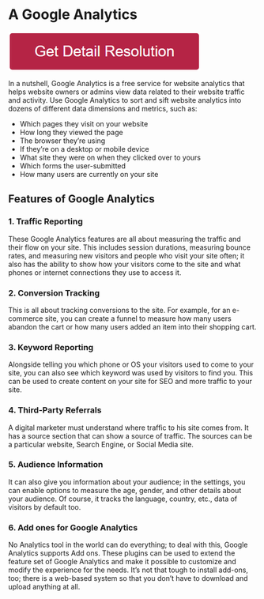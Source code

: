# A Google Analytics

[![a google analytics](redd.png)](https://github.com/keytechie/a.google.analytics)




In a nutshell, Google Analytics is a free service for website analytics that helps website owners or admins view data related to their website traffic and activity.
Use Google Analytics to sort and sift website analytics into dozens of different data dimensions and metrics, such as:

* Which pages they visit on your website
* How long they viewed the page
* The browser they’re using
* If they’re on a desktop or mobile device
* What site they were on when they clicked over to yours
* Which forms the user-submitted
* How many users are currently on your site


## Features of Google Analytics

### 1. Traffic Reporting
These Google Analytics features are all about measuring the traffic and their flow on your site. This includes session durations, measuring bounce rates, and measuring new visitors and people who visit your site often; it also has the ability to show how your visitors come to the site and what phones or internet connections they use to access it.

### 2. Conversion Tracking
This is all about tracking conversions to the site. For example, for an e-commerce site, you can create a funnel to measure how many users abandon the cart or how many users added an item into their shopping cart.

### 3. Keyword Reporting
Alongside telling you which phone or OS your visitors used to come to your site, you can also see which keyword was used by visitors to find you. This can be used to create content on your site for SEO and more traffic to your site.

### 4. Third-Party Referrals
A digital marketer must understand where traffic to his site comes from. It has a source section that can show a source of traffic. The sources can be a particular website, Search Engine, or Social Media site.

### 5. Audience Information
It can also give you information about your audience; in the settings, you can enable options to measure the age, gender, and other details about your audience. Of course, it tracks the language, country, etc., data of visitors by default too.

### 6. Add ones for Google Analytics
No Analytics tool in the world can do everything; to deal with this, Google Analytics supports Add ons. These plugins can be used to extend the feature set of Google Analytics and make it possible to customize and modify the experience for the needs. It’s not that tough to install add-ons, too; there is a web-based system so that you don’t have to download and upload anything at all.
